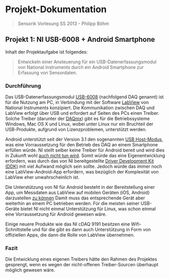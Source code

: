 # Projekt-Dokumentation

> Sensorik Vorlesung SS 2013 - Philipp Böhm

## Projekt 1: NI USB-6008 + Android Smartphone

Inhalt der Projektaufgabe ist folgendes:

> Entwickeln einer Ansteuerung für ein USB-Datenerfassungsmodul von National
> Instruments durch ein Android Smartphone zur Erfassung von Sensordaten.

### Durchführung

Das USB-Datenerfassungsmodul
[USB-6008](http://sine.ni.com/nips/cds/view/p/lang/de/nid/201986) (nachfolgend
DAQ genannt) ist für die Nutzung am PC, in Verbindung mit der Software
[LabView](http://www.ni.com/labview/d/) von National Instruments
konzipiert.  Die Kommunikation zwischen DAQ und LabView erfolgt über USB und
erfordert auf Seiten des PCs einen Treiber. Solche Treiber (darunter der
[DAQmx](http://www.ni.com/dataacquisition/d/nidaqmx.htm)) gibt es für die
Betriebssysteme Windows, Mac OS X und Linux, wobei unter Linux nur ein Bruchteil
der USB-Produkte, aufgrund von Lizenzproblemen, unterstützt werden.

Android unterstützt seit der Version 3.1 den sogenannten
[USB Host-Modus](http://developer.android.com/guide/topics/connectivity/usb/host.html),
was eine Vorraussetzung für den Betrieb des DAQ an einem Smartphone erfüllen
würde. NI stellt selber keine Treiber für Android bereit und wird dies in
Zukunft wohl [auch nicht tun wird](https://decibel.ni.com/content/thread/10827). Somit
würde das eine Eigenentwicklung erfordern, was durch das von NI bereitgestellte
[Driver Development Kit
(DDK)](http://sine.ni.com/nips/cds/view/p/lang/de/nid/11737) mit viel Aufwand
möglich sein sollte. Jedoch würde das immer noch eine LabView-Android-App
erfordern, was bezüglich der Komplexität von LabView eher unwahrscheinlich
ist.

Die Unterstützung von NI für Android besteht in der Bereitstellung einer App, um
Messdaten aus LabView auf mobilen Geräten (iOS, Android) darzustellen [zu
können](http://www.ni.com/white-paper/14033/de) Damit muss das
entsprechende Gerät aber weiterhin an einem PC betrieben werden. Für die meisten
seiner USB-Geräte bietet NI nicht einmal Unterstützung für Linux, was schon
einmal eine Vorraussetzung für Android gewesen wäre.

Einige neuere Produkte wie das NI cDAQ 9191 besitzen eine Wifi-Schnittstelle und
für die gibt es dann auch Unterstützung in Form von offiziellen Apps, die dann
die Rolle von LabView übernehmen.

### Fazit

Die Entwicklung eines eigenen Treibers hätte den Rahmen des Projektes gesprengt,
wenn es wegen der nicht-offenen Treiber-Sourcen überhaupt möglich gewesen wäre.
